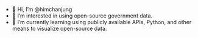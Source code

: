- 👋 Hi, I’m @himchanjung
- 👀 I’m interested in using open-source government data.
- 🌱 I’m currently learning using publicly available APIs, Python, and other means to visualize open-source data.

<!---
himchanjung/himchanjung is a ✨ special ✨ repository because its `README.md` (this file) appears on your GitHub profile.
You can click the Preview link to take a look at your changes.
--->
